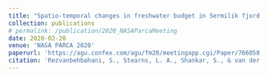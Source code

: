 ```yaml
---
title: "Spatio-temporal changes in freshwater budget in Sermilik fjord from high resolution imagery,"
collection: publications
# permalink: /publication/2020_NASAParcaMeeting
date: 2020-02-20
venue: 'NASA PARCA 2020'
paperurl: 'https://agu.confex.com/agu/fm20/meetingapp.cgi/Paper/766058'
citation: 'Rezvanbehbahani, S., Stearns, L. A., Shankar, S., & van der Veen, C. J.(2020) "Spatio-temporal changes in freshwater budget in Sermilik fjord from high resolution imagery," NASA PARCA 2020'
---
```

